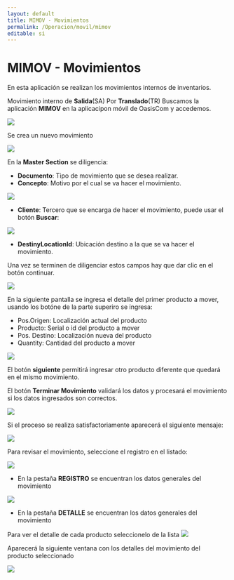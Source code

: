 ```yaml
---
layout: default
title: MIMOV - Movimientos
permalink: /Operacion/movil/mimov
editable: si
---
```


# MIMOV - Movimientos

En esta aplicación se realizan los movimientos internos de inventarios.  


Movimiento interno de **Salida**(SA) Por **Translado**(TR)
Buscamos la aplicación **MIMOV** en la aplicacipon móvil de OasisCom y accedemos.  
  
![](mimov1.png)

Se crea un nuevo movimiento

![](mimov2.png)

En la **Master Section** se diligencia:

- **Documento**: Tipo de movimiento que se desea realizar.
- **Concepto**: Motivo por el cual se va hacer el movimiento.


![](mimov3.png)

- **Cliente**: Tercero que se encarga de hacer el movimiento, puede usar el botón **Buscar**:

![](mimov4.png)

- **DestinyLocationId**: Ubicación destino a la que se va hacer el movimiento.

Una vez se terminen de diligenciar estos campos hay que dar clic en el botón continuar.

![](mimov5.png)

En la siguiente pantalla se ingresa el detalle del primer producto a mover, usando los botóne de la parte superiro se ingresa:

- Pos.Origen: Localización actual del producto
- Producto: Serial o id del producto a mover
- Pos. Destino: Localización nueva del producto
- Quantity: Cantidad del producto a mover

![](mimov6.png)

El botón **siguiente** permitirá ingresar otro producto diferente que quedará en el mismo movimiento.

El botón **Terminar Movimiento** validará los datos y procesará el movimiento si los datos ingresados son correctos.

![](mimov7.png)

Si el proceso se realiza satisfactoriamente aparecerá el siguiente mensaje:

![](mimov8.png)

Para revisar el movimiento, seleccione el registro en el listado:

![](mimov9.png)

- En la pestaña **REGISTRO** se encuentran los datos generales del movimiento

![](mimov10.png)

- En la pestaña **DETALLE** se encuentran los datos generales del movimiento

Para ver el detalle de cada producto seleccionelo de la lista
![](mimov11.png)

Aparecerá la siguiente ventana con los detalles del movimiento del producto seleccionado

![](mimov12.png)